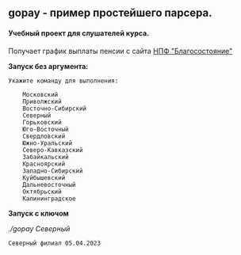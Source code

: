 ## gopay - пример простейшего парсера.
#### Учебный проект для слушателей курса.

Получает график выплаты пенсии с сайта [НПФ "Благосостояние"](https://npfb.ru/grafik-vyplaty-pensii.php)

**Запуск без аргумента:**

```
Укажите команду для выполнения:
	
	Московский
	Приволжский
	Восточно-Сибирский
	Северный
	Горьковский
	Юго-Восточный
	Свердловский
	Южно-Уральский
	Северо-Кавказский
	Забайкальский
	Красноярский
	Западно-Сибирский
	Куйбышевский
	Дальневосточный
	Октябрьский
	Калининградское

```
**Запуск с ключом**

_./gopay Северный_

```
Северный филиал 05.04.2023

```
